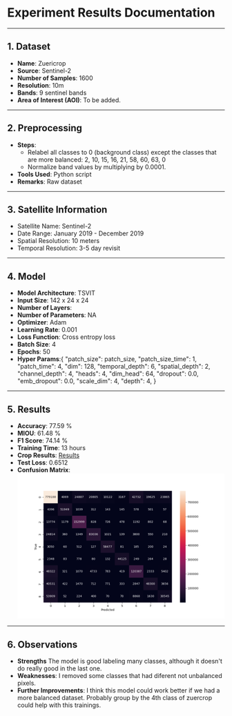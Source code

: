# Experiment Results Documentation

---

## 1. Dataset

- **Name**:  Zuericrop
- **Source**: Sentinel-2
- **Number of Samples**: 1600
- **Resolution**: 10m
- **Bands**: 9 sentinel bands
- **Area of Interest (AOI)**: To be added.

---

## 2. Preprocessing

- **Steps**: 
  - Relabel all classes to 0 (background class) except the classes that are more balanced: 2, 10, 15, 16, 21, 58, 60, 63, 0
  - Normalize band values by multiplying by 0.0001.
- **Tools Used**: Python script
- **Remarks**: Raw dataset

---

## 3. Satellite Information

- Satellite Name: Sentinel-2
- Date Range: January 2019 - December 2019
- Spatial Resolution: 10 meters
- Temporal Resolution: 3-5 day revisit

---

## 4. Model

- **Model Architecture**: TSVIT
- **Input Size**: 142 x 24 x 24
- **Number of Layers**: 
- **Number of Parameters**: NA
- **Optimizer**: Adam
- **Learning Rate**: 0.001
- **Loss Function**: Cross entropy loss
- **Batch Size**: 4
- **Epochs**: 50
- **Hyper Params**:{
    "patch_size": patch_size,
    "patch_size_time": 1,
    "patch_time": 4,
    "dim": 128,
    "temporal_depth": 6,
    "spatial_depth": 2,
    "channel_depth": 4,
    "heads": 4,
    "dim_head": 64,
    "dropout": 0.0,
    "emb_dropout": 0.0,
    "scale_dim": 4,
    "depth": 4,
}

---

## 5. Results

- **Accuracy**:   77.59 %
- **MIOU**: 61.48 %
- **F1 Score**: 74.14 %
- **Training Time**: 13 hours
- **Crop Results**: [Results](../csvs/zueri_crop_6_results.csv)
- **Test Loss**: 0.6512
- **Confusion Matrix**: ![Confusion Martix](../images/confusion_matrix_zuericrop%206.png)


---

## 6. Observations

- **Strengths** The model is good labeling many classes, although it doesn't do really good in the last one.
- **Weaknesses**: I removed some classes that had diferent not unbalanced pixels.
- **Further Improvements**: I think this model could work better if we had a more balanced dataset. Probably group by the 4th class of zuercrop could help with this trainings.

